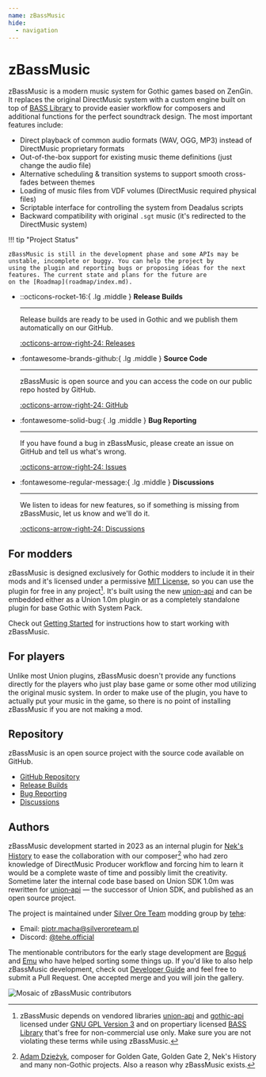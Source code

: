 ```yaml
---
name: zBassMusic
hide:
  - navigation
---
```


# zBassMusic

zBassMusic is a modern music system for Gothic games based on ZenGin.
It replaces the original DirectMusic system with a custom engine built on top
of [BASS Library](https://www.un4seen.com/)
to provide easier workflow for composers and additional functions for the perfect soundtrack design.
The most important features include:

* Direct playback of common audio formats (WAV, OGG, MP3) instead of DirectMusic proprietary formats
* Out-of-the-box support for existing music theme definitions (just change the audio file)
* Alternative scheduling & transition systems to support smooth cross-fades between themes
* Loading of music files from VDF volumes (DirectMusic required physical files)
* Scriptable interface for controlling the system from Deadalus scripts
* Backward compatibility with original `.sgt` music (it's redirected to the DirectMusic system)

!!! tip "Project Status"

    zBassMusic is still in the development phase and some APIs may be unstable, incomplete or buggy. You can help the project by
    using the plugin and reporting bugs or proposing ideas for the next features. The current state and plans for the future are
    on the [Roadmap](roadmap/index.md).

<div class="grid cards" markdown>

-  ::octicons-rocket-16:{ .lg .middle } __Release Builds__

    ---

    Release builds are ready to be used in Gothic and we publish them automatically on our GitHub.

    [:octicons-arrow-right-24: Releases](https://github.com/Silver-Ore-Team/zBassMusic/releases)

-  :fontawesome-brands-github:{ .lg .middle } __Source Code__

    ---

    zBassMusic is open source and you can access the code on our public repo hosted by GitHub.

    [:octicons-arrow-right-24: GitHub](https://github.com/Silver-Ore-Team/zBassMusic)

-  :fontawesome-solid-bug:{ .lg .middle } __Bug Reporting__

    ---

    If you have found a bug in zBassMusic, please create an issue on GitHub and tell us what's wrong.

    [:octicons-arrow-right-24: Issues](https://github.com/Silver-Ore-Team/zBassMusic/issues)

-  :fontawesome-regular-message:{ .lg .middle } __Discussions__

    ---

    We listen to ideas for new features, so if something is missing from zBassMusic, let us know and we'll do it.

    [:octicons-arrow-right-24: Discussions](https://github.com/Silver-Ore-Team/zBassMusic/discussions)

</div>

## For modders

zBassMusic is designed exclusively for Gothic modders to include it in their mods and it's licensed
under a permissive [MIT License](https://github.com/Silver-Ore-Team/zBassMusic/blob/main/LICENSE),
so you can use the plugin for free in any project[^1].
It's built using the new [union-api](https://gitlab.com/union-framework/union-api) and can be embedded
either as a Union 1.0m plugin or as a completely standalone plugin for base Gothic with System Pack.

Check out [Getting Started](user-guide/getting-started/index.md) for instructions how to start working with zBassMusic.

[^1]: zBassMusic depends on vendored libraries [union-api](https://gitlab.com/union-framework/union-api)
and [gothic-api]()
licensed under [GNU GPL Version 3](https://gitlab.com/union-framework/union-api/-/blob/main/LICENSE)
and on propertiary licensed [BASS Library](https://www.un4seen.com/) that's free for non-commercial use only.
Make sure you are not violating these terms while using zBassMusic.

## For players

Unlike most Union plugins, zBassMusic doesn't provide any functions directly for the players who just play base game or
some
other mod utilizing the original music system. In order to make use of the plugin, you have to actually put your music
in the
game, so there is no point of installing zBassMusic if you are not making a mod.

## Repository

zBassMusic is an open source project with the source code available on GitHub.

- [GitHub Repository](https://github.com/Silver-Ore-Team/zBassMusic)
- [Release Builds](https://github.com/Silver-Ore-Team/zBassMusic/releases)
- [Bug Reporting](https://github.com/Silver-Ore-Team/zBassMusic/issues)
- [Discussions](https://github.com/Silver-Ore-Team/zBassMusic/discussions)

## Authors

zBassMusic development started in 2023 as an internal plugin
for [Nek's History](https://silveroreteam.pl/en/projects/nek)
to ease the collaboration with our composer[^2] who had zero knowledge of DirectMusic Producer workflow and forcing him
to learn it
would be a complete waste of time and possibly limit the creativity. Sometime later the internal code base based on
Union SDK 1.0m
was rewritten for [union&#8209;api](https://gitlab.com/union-framework/union-api) &mdash;&nbsp;the successor of Union
SDK, and published as an open source project.

The project is maintained under [Silver Ore Team](https://silveroreteam.pl) modding group
by [tehe](https://github.com/piotrmacha):

* Email: [piotr.macha@silveroreteam.pl](mailto:piotr.macha@silveroreteam.pl)
* Discord: [@tehe.official](https://discordapp.com/users/1014655735856111678)

The mentionable contributors for the early stage development are [Boguś](https://github.com/bogu9821)
and [Emu](https://github.com/muczc1wek) who have helped sorting some things up. If you'd like to also help zBassMusic
development, check out [Developer Guide](developer-guide/index.md)
and feel free to submit a Pull Request. One accepted merge and you will join the gallery.

<div class="zbassmusic-contributos" markdown>

![Mosaic of zBassMusic contributors](https://contrib.nn.ci/api?repo=Silver-Ore-Team/zBassMusic)

</div>

[^2]: [Adam Dzieżyk](https://adamdziezyk.com/), composer for Golden Gate, Golden Gate 2, Nek's History and many
non-Gothic projects.
Also a reason why zBassMusic exists.